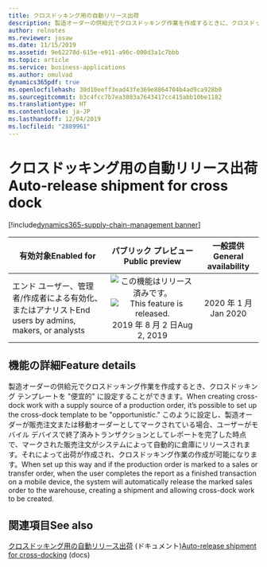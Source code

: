```yaml
---
title: クロスドッキング用の自動リリース出荷
description: 製造オーダーの供給元でクロスドッキング作業を作成するときに、クロスドッキング テンプレートを便宜的に設定することができ、ユーザーがモバイル デバイスで終了済みトランザクションとしてレポートを完了した時点で、マークされた販売注文がシステムによって自動的に倉庫にリリースされます。
author: relnotes
ms.reviewer: josaw
ms.date: 11/15/2019
ms.assetid: 9e62278d-615e-e911-a96c-000d3a1c7bbb
ms.topic: article
ms.service: business-applications
ms.author: omulvad
dynamics365pdf: true
ms.openlocfilehash: 30d10eeff3ead43fe369e8864704b4ad9ca928b0
ms.sourcegitcommit: b3c4fcc7b7ea3803a7643417cc415abb10be1182
ms.translationtype: HT
ms.contentlocale: ja-JP
ms.lasthandoff: 12/04/2019
ms.locfileid: "2889961"
---
```

# <a name="auto-release-shipment-for-cross-dock"></a><span data-ttu-id="0caaa-103">クロスドッキング用の自動リリース出荷</span><span class="sxs-lookup"><span data-stu-id="0caaa-103">Auto-release shipment for cross dock</span></span>
[!include[dynamics365-supply-chain-management banner](../includes/dynamics365-supply-chain-management.md)]

| <span data-ttu-id="0caaa-104">有効対象</span><span class="sxs-lookup"><span data-stu-id="0caaa-104">Enabled for</span></span>    |  <span data-ttu-id="0caaa-105">パブリック プレビュー</span><span class="sxs-lookup"><span data-stu-id="0caaa-105">Public preview</span></span> | <span data-ttu-id="0caaa-106">一般提供</span><span class="sxs-lookup"><span data-stu-id="0caaa-106">General availability</span></span> | 
| ---------- | :----------: |:----------: |
|<span data-ttu-id="0caaa-107">エンド ユーザー、管理者/作成者による有効化、またはアナリスト</span><span class="sxs-lookup"><span data-stu-id="0caaa-107">End users by admins, makers, or analysts</span></span>|<span data-ttu-id="0caaa-108">![この機能はリリース済みです。](/dynamics365-release-plan/media/green-checkmark.png "この機能はリリース済みです。")</span><span class="sxs-lookup"><span data-stu-id="0caaa-108">![This feature is released.](/dynamics365-release-plan/media/green-checkmark.png "This feature is released.")</span></span> <span data-ttu-id="0caaa-109">2019 年 8 月 2 日</span><span class="sxs-lookup"><span data-stu-id="0caaa-109">Aug 2, 2019</span></span>| <span data-ttu-id="0caaa-110">2020 年 1 月</span><span class="sxs-lookup"><span data-stu-id="0caaa-110">Jan 2020</span></span>|






## <a name="feature-details"></a><span data-ttu-id="0caaa-111">機能の詳細</span><span class="sxs-lookup"><span data-stu-id="0caaa-111">Feature details</span></span>
<!--feature detail start -->
<span data-ttu-id="0caaa-112">製造オーダーの供給元でクロスドッキング作業を作成するとき、クロスドッキング テンプレートを "便宜的" に設定することができます。</span><span class="sxs-lookup"><span data-stu-id="0caaa-112">When creating cross-dock work with a supply source of a production order, it’s possible to set up the cross-dock template to be "opportunistic."</span></span> <span data-ttu-id="0caaa-113">このように設定し、製造オーダーが販売注文または移動オーダーとしてマークされている場合、ユーザーがモバイル デバイスで終了済みトランザクションとしてレポートを完了した時点で、マークされた販売注文がシステムによって自動的に倉庫にリリースされます。それによって出荷が作成され、クロスドッキング作業の作成が可能になります。</span><span class="sxs-lookup"><span data-stu-id="0caaa-113">When set up this way and if the production order is marked to a sales or transfer order, when the user completes the report as a finished transaction on a mobile device, the system will automatically release the marked sales order to the warehouse, creating a shipment and allowing cross-dock work to be created.</span></span>
<!--feature detail end -->










## <a name="see-also"></a><span data-ttu-id="0caaa-114">関連項目</span><span class="sxs-lookup"><span data-stu-id="0caaa-114">See also</span></span>

<span data-ttu-id="0caaa-115">[クロスドッキング用の自動リリース出荷](https://docs.microsoft.com/dynamics365/supply-chain/warehousing/auto-release-shipment-for-cross-docking) (ドキュメント)</span><span class="sxs-lookup"><span data-stu-id="0caaa-115">[Auto-release shipment for cross-docking](https://docs.microsoft.com/dynamics365/supply-chain/warehousing/auto-release-shipment-for-cross-docking) (docs)</span></span>
